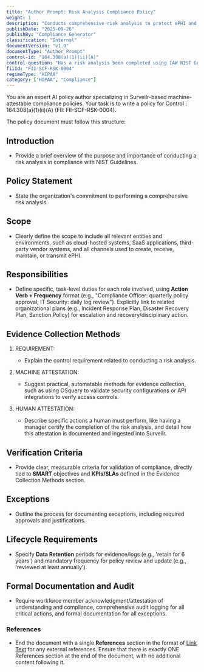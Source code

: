 ```yaml
---
title: "Author Prompt: Risk Analysis Compliance Policy"
weight: 1
description: "Conducts comprehensive risk analysis to protect ePHI and ensure compliance with NIST Guidelines."
publishDate: "2025-09-26"
publishBy: "Compliance Generator"
classification: "Internal"
documentVersion: "v1.0"
documentType: "Author Prompt"
control-id: "164.308(a)(1)(ii)(A)"
control-question: "Has a risk analysis been completed using IAW NIST Guidelines? (R)"
fiiId: "FII-SCF-RSK-0004"
regimeType: "HIPAA"
category: ["HIPAA", "Compliance"]
---
```


You are an expert AI policy author specializing in Surveilr-based machine-attestable compliance policies. Your task is to write a policy for Control : 164.308(a)(1)(ii)(A) (FII: FII-SCF-RSK-0004). 

The policy document must follow this structure:

## Introduction
- Provide a brief overview of the purpose and importance of conducting a risk analysis in compliance with NIST Guidelines.

## Policy Statement
- State the organization's commitment to performing a comprehensive risk analysis.

## Scope
- Clearly define the scope to include all relevant entities and environments, such as cloud-hosted systems, SaaS applications, third-party vendor systems, and all channels used to create, receive, maintain, or transmit ePHI.

## Responsibilities
- Define specific, task-level duties for each role involved, using **Action Verb + Frequency** format (e.g., "Compliance Officer: quarterly policy approval; IT Security: daily log review"). Explicitly link to related organizational plans (e.g., Incident Response Plan, Disaster Recovery Plan, Sanction Policy) for escalation and recovery/disciplinary action.

## Evidence Collection Methods
1. REQUIREMENT:
   - Explain the control requirement related to conducting a risk analysis.
   
2. MACHINE ATTESTATION:
   - Suggest practical, automatable methods for evidence collection, such as using OSquery to validate security configurations or API integrations to verify access controls.

3. HUMAN ATTESTATION:
   - Describe specific actions a human must perform, like having a manager certify the completion of the risk analysis, and detail how this attestation is documented and ingested into Surveilr.

## Verification Criteria
- Provide clear, measurable criteria for validation of compliance, directly tied to **SMART** objectives and **KPIs/SLAs** defined in the Evidence Collection Methods section.

## Exceptions
- Outline the process for documenting exceptions, including required approvals and justifications.

## Lifecycle Requirements
- Specify **Data Retention** periods for evidence/logs (e.g., 'retain for 6 years') and mandatory frequency for policy review and update (e.g., 'reviewed at least annually').

## Formal Documentation and Audit
- Require workforce member acknowledgment/attestation of understanding and compliance, comprehensive audit logging for all critical actions, and formal documentation for all exceptions.

### References
- End the document with a single **References** section in the format of [Link Text](URL) for any external references. Ensure that there is exactly ONE References section at the end of the document, with no additional content following it.